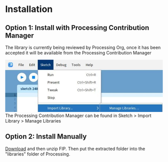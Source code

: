 # Installation

## Option 1: Install with Processing Contribution Manager
The library is currently being reviewed by Processing Org, once it has been accepted it will be available from the Processing Contribution Manager

<img src="./images/findPLM.jpg">
<figcaption>The Processing Contribution Manager can be found in Sketch > Import Library > Manage Libraries</figcaption>

## Option 2: Install Manually
[Download](https://github.com/prontopablo/FIP/releases/tag/latest) and then unzip FIP. Then put the extracted folder into the "libraries" folder of Processing.